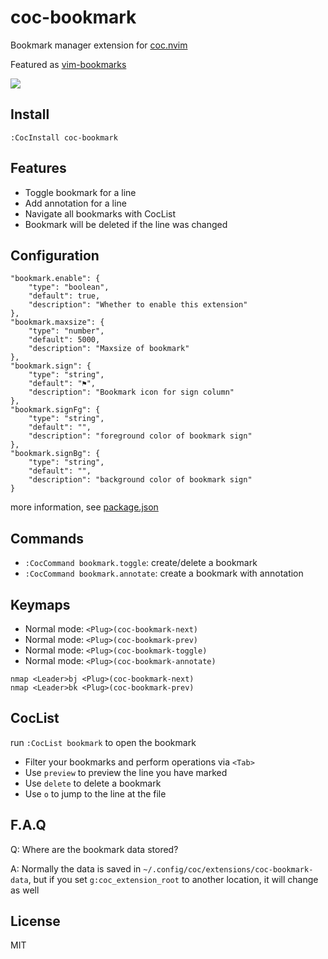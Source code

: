 # coc-bookmark

Bookmark manager extension for [coc.nvim](https://github.com/neoclide/coc.nvim)

Featured as [vim-bookmarks](https://github.com/MattesGroeger/vim-bookmarks)

![](https://user-images.githubusercontent.com/20282795/67162033-f0aaa200-f392-11e9-9421-edff0893fe60.png)

## Install

```
:CocInstall coc-bookmark
```

## Features

- Toggle bookmark for a line
- Add annotation for a line
- Navigate all bookmarks with CocList
- Bookmark will be deleted if the line was changed

## Configuration

```jsonc
"bookmark.enable": {
    "type": "boolean",
    "default": true,
    "description": "Whether to enable this extension"
},
"bookmark.maxsize": {
    "type": "number",
    "default": 5000,
    "description": "Maxsize of bookmark"
},
"bookmark.sign": {
    "type": "string",
    "default": "⚑",
    "description": "Bookmark icon for sign column"
},
"bookmark.signFg": {
    "type": "string",
    "default": "",
    "description": "foreground color of bookmark sign"
},
"bookmark.signBg": {
    "type": "string",
    "default": "",
    "description": "background color of bookmark sign"
}
```

more information, see [package.json](https://github.com/voldikss/coc-bookmark/blob/master/package.json)

## Commands

- `:CocCommand bookmark.toggle`: create/delete a bookmark
- `:CocCommand bookmark.annotate`: create a bookmark with annotation

## Keymaps

- Normal mode: `<Plug>(coc-bookmark-next)`
- Normal mode: `<Plug>(coc-bookmark-prev)`
- Normal mode: `<Plug>(coc-bookmark-toggle)`
- Normal mode: `<Plug>(coc-bookmark-annotate)`

```vim
nmap <Leader>bj <Plug>(coc-bookmark-next)
nmap <Leader>bk <Plug>(coc-bookmark-prev)
```

## CocList

run `:CocList bookmark` to open the bookmark

- Filter your bookmarks and perform operations via `<Tab>`
- Use `preview` to preview the line you have marked
- Use `delete` to delete a bookmark
- Use `o` to jump to the line at the file

## F.A.Q

Q: Where are the bookmark data stored?

A: Normally the data is saved in `~/.config/coc/extensions/coc-bookmark-data`, but if you set `g:coc_extension_root` to another location, it will change as well

## License

MIT
